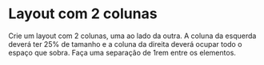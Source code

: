 # Layout com 2 colunas

Crie um layout com 2 colunas, uma ao lado da outra.
A coluna da esquerda deverá ter 25% de tamanho e a coluna da direita deverá ocupar todo o espaço que sobra.
Faça uma separação de 1rem entre os elementos.